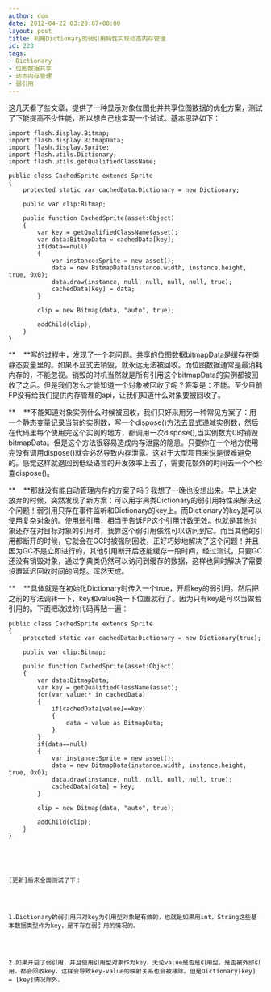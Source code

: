 ```yaml
---
author: dom
date: 2012-04-22 03:20:07+00:00
layout: post
title: 利用Dictionary的弱引用特性实现动态内存管理
id: 223
tags:
- Dictionary
- 位图数据共享
- 动态内存管理
- 弱引用
---
```


这几天看了些文章，提供了一种显示对象位图化并共享位图数据的优化方案，测试了下能提高不少性能，所以想自己也实现一个试试。基本思路如下：

    
    
    import flash.display.Bitmap;
    import flash.display.BitmapData;
    import flash.display.Sprite;
    import flash.utils.Dictionary;
    import flash.utils.getQualifiedClassName;
    
    public class CachedSprite extends Sprite
    {
    	protected static var cachedData:Dictionary = new Dictionary;
    
    	public var clip:Bitmap;
    
    	public function CachedSprite(asset:Object)
    	{
    		var key = getQualifiedClassName(asset);
    		var data:BitmapData = cachedData[key];
    		if(data==null)
    		{
    			var instance:Sprite = new asset();
    			data = new BitmapData(instance.width, instance.height, true, 0x0);
    			data.draw(instance, null, null, null, null, true);
    			cachedData[key] = data;
    		}
    
    		clip = new Bitmap(data, "auto", true);
    
    		addChild(clip);
    	}
    }
    


**    **写的过程中，发现了一个老问题。共享的位图数据bitmapData是缓存在类静态变量里的。如果不显式去销毁，就永远无法被回收。而位图数据通常是最消耗内存的，不能忽视。销毁的时机当然就是所有引用这个bitmapData的实例都被回收了之后。但是我们怎么才能知道一个对象被回收了呢？答案是：不能。至少目前FP没有给我们提供内存管理的api，让我们知道什么对象要被回收了。

**    **不能知道对象实例什么时候被回收，我们只好采用另一种常见方案了：用一个静态变量记录当前的实例数，写一个dispose()方法去显式递减实例数，然后在代码里每个使用完这个实例的地方，都调用一次dispose(),当实例数为0时销毁bitmapData。但是这个方法很容易造成内存泄露的隐患。只要你在一个地方使用完没有调用dispose()就会必然导致内存泄露。这对于大型项目来说是很难避免的。感觉这样就退回到低级语言的开发效率上去了，需要花额外的时间去一个个检查dispose()。

**    **那就没有能自动管理内存的方案了吗？我想了一晚也没想出来。早上决定放弃的时候，突然发现了新方案：可以用字典类Dictionary的弱引用特性来解决这个问题！弱引用只存在事件监听和Dictionary的key上。而Dictionary的key是可以使用复杂对象的。使用弱引用，相当于告诉FP这个引用计数无效。也就是其他对象还存在对目标对象的引用时，我靠这个弱引用依然可以访问到它。而当其他的引用都断开的时候，它就会在GC时被强制回收，正好巧妙地解决了这个问题！并且因为GC不是立即进行的，其他引用断开后还能缓存一段时间，经过测试，只要GC还没有销毁对象，通过字典类仍然可以访问到缓存的数据，这样也同时解决了需要设置延迟回收时间的问题。浑然天成。

**    **具体就是在初始化Dictionary时传入一个true，开启key的弱引用。然后把之前的写法调转一下，key和value换一下位置就行了。因为只有key是可以当做若引用的。下面把改过的代码再贴一遍：

    
    
    public class CachedSprite extends Sprite
    {
    	protected static var cachedData:Dictionary = new Dictionary(true);
    
    	public var clip:Bitmap;
    
    	public function CachedSprite(asset:Object)
    	{
    		var data:BitmapData;
    		var key = getQualifiedClassName(asset);
    		for(var value:* in cachedData)
    		{
    			if(cachedData[value]==key)
    			{
    				data = value as BitmapData;
    			}
    		}
    		if(data==null)
    		{
    			var instance:Sprite = new asset();
    			data = new BitmapData(instance.width, instance.height, true, 0x0);
    			data.draw(instance, null, null, null, null, true);
    			cachedData[data] = key;
    		}
    
    		clip = new Bitmap(data, "auto", true);
    
    		addChild(clip);
    	}
    }
    



    
    [更新]后来全面测试了下：



    
    1.Dictionary的弱引用只对key为引用型对象是有效的，也就是如果用int，String这些基本数据类型作为key，是不存在弱引用的情况的。



    
    2.如果开启了弱引用，并且使用引用型对象作为key，无论value是否是引用型，是否被外部引用，都会回收key，这样会导致key-value的映射关系也会被移除。但是Dictionary[key] = [key]情况除外。
